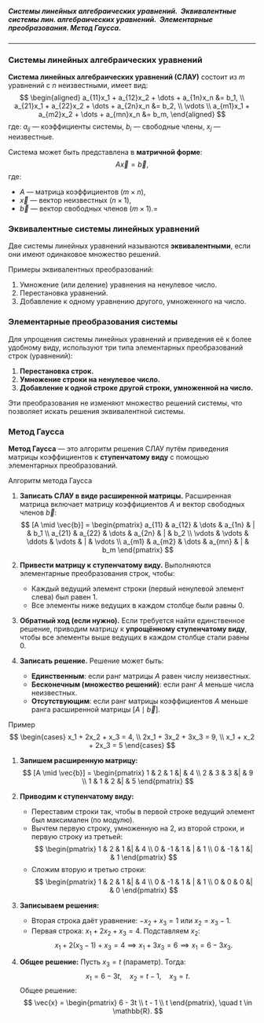 ##### Системы линейных алгебраических уравнений.  Эквивалентные системы лин. алгебраических уравнений.  Элементарные преобразования. Метод Гаусса.
---
### Системы линейных алгебраических уравнений
**Система линейных алгебраических уравнений (СЛАУ)** состоит из $m$ уравнений с $n$ неизвестными, имеет вид:
$$
\begin{aligned}
a_{11}x_1 + a_{12}x_2 + \dots + a_{1n}x_n &= b_1, \\
a_{21}x_1 + a_{22}x_2 + \dots + a_{2n}x_n &= b_2, \\
\vdots \\
a_{m1}x_1 + a_{m2}x_2 + \dots + a_{mn}x_n &= b_m,
\end{aligned}
$$
где: $a_{ij}$ — коэффициенты системы, $b_i$ — свободные члены, $x_j$ — неизвестные.

Система может быть представлена в **матричной форме**:
$$
A \vec{x} = \vec{b},
$$
где:
- $A$ — матрица коэффициентов ($m \times n$),
- $\vec{x}$ — вектор неизвестных ($n \times 1$),
- $\vec{b}$ — вектор свободных членов ($m \times 1$).=
### Эквивалентные системы линейных уравнений
Две системы линейных уравнений называются **эквивалентными**, если они имеют одинаковое множество решений.

Примеры эквивалентных преобразований:
1. Умножение (или деление) уравнения на ненулевое число.
2. Перестановка уравнений.
3. Добавление к одному уравнению другого, умноженного на число.

### Элементарные преобразования системы

Для упрощения системы линейных уравнений и приведения её к более удобному виду, используют три типа элементарных преобразований строк (уравнений):
1. **Перестановка строк.**
2. **Умножение строки на ненулевое число.**
3. **Добавление к одной строке другой строки, умноженной на число.**

Эти преобразования не изменяют множество решений системы, что позволяет искать решения эквивалентной системы.
### Метод Гаусса
**Метод Гаусса** — это алгоритм решения СЛАУ путём приведения матрицы коэффициентов к **ступенчатому виду** с помощью элементарных преобразований.

Алгоритм метода Гаусса
1. **Записать СЛАУ в виде расширенной матрицы.**
   Расширенная матрица включает матрицу коэффициентов $A$ и вектор свободных членов $\vec{b}$:
   $$
   [A \mid \vec{b}] =
   \begin{pmatrix}
   a_{11} & a_{12} & \dots & a_{1n} & | & b_1 \\
   a_{21} & a_{22} & \dots & a_{2n} & | & b_2 \\
   \vdots & \vdots & \ddots & \vdots & | & \vdots \\
   a_{m1} & a_{m2} & \dots & a_{mn} & | &  b_m
   \end{pmatrix}
   $$

2. **Привести матрицу к ступенчатому виду.**
   Выполняются элементарные преобразования строк, чтобы:
   - Каждый ведущий элемент строки (первый ненулевой элемент слева) был равен 1.
   - Все элементы ниже ведущих в каждом столбце были равны 0.

3. **Обратный ход (если нужно).**
   Если требуется найти единственное решение, приводим матрицу к **упрощённому ступенчатому виду**, чтобы все элементы выше ведущих в каждом столбце стали равны 0.

4. **Записать решение.**
   Решение может быть:
   - **Единственным**: если ранг матрицы $A$ равен числу неизвестных.
   - **Бесконечным (множество решений)**: если ранг $A$ меньше числа неизвестных.
   - **Отсутствующим**: если ранг матрицы коэффициентов $A$ меньше ранга расширенной матрицы $[A \mid \vec{b}]$.

Пример
$$
\begin{cases}
x_1 + 2x_2 + x_3 = 4, \\
2x_1 + 3x_2 + 3x_3 = 9, \\
x_1 + x_2 + 2x_3 = 5
\end{cases}
$$

1. **Запишем расширенную матрицу:**
   $$
   [A \mid \vec{b}] =
   \begin{pmatrix}
   1 & 2 & 1 &| &  4 \\
   2 & 3 & 3 &| &  9 \\
   1 & 1 & 2 &| &  5
   \end{pmatrix}
   $$

2. **Приводим к ступенчатому виду:**
   - Переставим строки так, чтобы в первой строке ведущий элемент был максимален (по модулю).
   - Вычтем первую строку, умноженную на 2, из второй строки, и первую строку из третьей:
     $$
     \begin{pmatrix}
     1 & 2 & 1 &| &  4 \\
     0 & -1 & 1 & | & 1 \\
     0 & -1 & 1 &| &  1
     \end{pmatrix}
     $$
   - Сложим вторую и третью строки:
     $$
     \begin{pmatrix}
     1 & 2 & 1 &| & 4 \\
     0 & -1 & 1  & | &  1 \\
     0 & 0 & 0 &| & 0
     \end{pmatrix}
     $$

3. **Записываем решения:**
   - Вторая строка даёт уравнение: $-x_2 + x_3 = 1$ или $x_2 = x_3 - 1$.
   - Первая строка: $x_1 + 2x_2 + x_3 = 4$. Подставляем $x_2$:
     $$
     x_1 + 2(x_3 - 1) + x_3 = 4 \implies x_1 + 3x_3 = 6 \implies x_1 = 6 - 3x_3.
     $$

4. **Общее решение:**
   Пусть $x_3 = t$ (параметр). Тогда:
   $$
   x_1 = 6 - 3t, \quad x_2 = t - 1, \quad x_3 = t.
   $$
   Общее решение:
   $$
   \vec{x} =
   \begin{pmatrix}
   6 - 3t \\
   t - 1 \\
   t
   \end{pmatrix}, \quad t \in \mathbb{R}.
   $$
